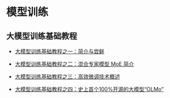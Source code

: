 # 模型训练

## 大模型训练基础教程

- [大模型训练基础教程之一：简介与尝鲜](20240218-1009_LLM_Training_001.md)

- [大模型训练基础教程之二：混合专家模型 MoE 简介](20240222-1726_LLM_Training_002.md)

- [大模型训练基础教程之三：高效微调技术概述](20240229-1738_LLM_Training_003.md)

- [大模型训练基础教程之四：史上首个100%开源的大模型“OLMo”](20240307-1539_LLM_Training_004.md)